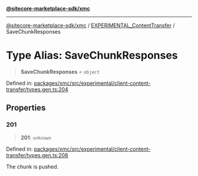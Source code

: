 [**@sitecore-marketplace-sdk/xmc**](../../../../README.md)

***

[@sitecore-marketplace-sdk/xmc](../../../../README.md) / [EXPERIMENTAL\_ContentTransfer](../README.md) / SaveChunkResponses

# Type Alias: SaveChunkResponses

> **SaveChunkResponses** = `object`

Defined in: [packages/xmc/src/experimental/client-content-transfer/types.gen.ts:204](https://github.com/Sitecore/marketplace-sdk/blob/main/packages/xmc/src/experimental/client-content-transfer/types.gen.ts#L204)

## Properties

### 201

> **201**: `unknown`

Defined in: [packages/xmc/src/experimental/client-content-transfer/types.gen.ts:208](https://github.com/Sitecore/marketplace-sdk/blob/main/packages/xmc/src/experimental/client-content-transfer/types.gen.ts#L208)

The chunk is pushed.

